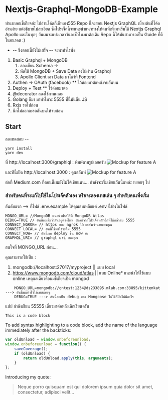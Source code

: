 # Nextjs-Graphql-MongoDB-Example
ทำแบบคนขี้เกียจอ่ะ ไปอ่านโค้ดก็เก็ทเอง555 Repo นี้จะสอน Nextjs GraphQL เบื่องต้นที่โค้ดอ่านง่าย แต่อธิบายไม่ละเอียด
ซึ่งโปรเจ็คนี้จะแนะนำแนวทางให้คนที่เพิ่งมาเริ่มใช้ Nextjs Graphql Apollo 
และในทุกๆ วันผมจะแบ่งเวลาวันละชั่วโมงมาต่อเติม Repo นี้ให้มันสามารถเป็น Guide ที่ดีในอนาคต :) 
* -- ซึงตอนนี้ยังไม่เสร็จ --
จะพาทำไรมั่ง
1. Basic Graphql + MongoDB
   1. ลองเขียน Schema -> 
   2. หัดใช้ MongoDB + Save Data ลงไปผ่าน Graphql 
   3. Apollo Client เอา Data มาโชว์ที่ Fontend
2. Authen -> OAuth (facebook) ** ไว้ค่อยมาต่อหลังจบอันบน
3. Deploy + Test **  ไว้ค่อยมาต่อ
4. @decorator ลองใช้กานเถอะ
5. Golang ก็มา มาทำไมวะ 5555 ที่นี้มันถิ่น JS
6. Rxjs รอไปก่อน
7. นึกไม่ออกละรออันบนให้จบก่อน

## Start

ลองทดสอบ -- 
``` 
yarn install 
yarn dev 
```
ที่ http://localhost:3000/graphiql  : พิมพ์ตามรูปเลยครับ
![Mockup for feature A](https://scontent.fbkk5-1.fna.fbcdn.net/v/t31.0-8/23550943_334423193691650_5383170537327400636_o.jpg?oh=685efebe6da49757cd116da17e905e70&oe=5AAB64E0)

และทีนี้เปิด http://localhost:3000 : ดูผลลัพท์
![Mockup for feature A](https://scontent.fbkk5-1.fna.fbcdn.net/v/t1.0-9/23473072_334425010358135_4050715665839760465_n.jpg?oh=bf7c40fd01387c332a6f2552aab7c385&oe=5AA7A9CF)

ต่อที่ Medium.com ที่ตอนนี้ผมยังไม่ได้เขียนนน... กำลังจะเริ่มเขียนวันนี้แหล่ะ ทยอยๆ ไป

### สำหรับคนที่จะแก้ไปใช้ในโปรเจ็คตัวเอง หรือจะลองเทสเล่น ๆ สำหรับคนเพิ่งเริ่ม
อันดับแรก
--> ที่ไฟล์ .env.example ให้คุณลบเหลือแค่ .env 
นี้ข้างในไฟล์

``` .env
MONGO_URL= //MongoDB แนะนำฝากไว้ที่ MongoDB Atlas 
DEBUG=TRUE // อันนี้ผมลืมว่ามันอยู่ตรงไหน ตัดมาจากโปรเจ็คหลักอีกทีไม่กล้าลบ 5555
CONNECT_NGROK= // https ของ ngrok ไว้เทสส่งเจ้านายของคุณ
CONNECT_LOCAL= // อันนี้ใช้ทำไรวะลืม 5555
CONNECT_NOW= // อันนี้ผม deploy ขึ้น now อ่ะ 
GRAPHQL_URI= // graphql uri ของคุณ
```

   
   สนใจที่ MONGO_URL ก่อน...

คุณสามารถใช้เป็น : 
1. mongodb://localhost:27017/myproject || แบบ local 
2. https://www.mongodb.com/cloud/atlas  || แบบ Online* แนะนำให้ใช้แบบ online เหตุผลเดียวคือผมขี้เกียจเปิด mongod 

```
    MONGO_URL=mongodb://cntest:1234@ds233895.mlab.com:33895/kittenkat ---> อันนี้ผมทำไว้ให้เทสเฉยๆ
    DEBUG=TRUE ---> อันนี้จะเป็น debug ของ Mongoose ไม่ใช้ก็ปิดไม่มีอะไร
```
แปป กำลังเขียน 55555 เดี๋ยวมาต่อหลังเลิกเรียนครับ 

```
This is a code block
```

To add syntax highlighting to a code block, add the name of the language immediately
after the backticks: 

```javascript
var oldUnload = window.onbeforeunload;
window.onbeforeunload = function() {
    saveCoverage();
    if (oldUnload) {
        return oldUnload.apply(this, arguments);
    }
};
```
Introducing my quote:

> Neque porro quisquam est qui 
> dolorem ipsum quia dolor sit amet, 
> consectetur, adipisci velit...
